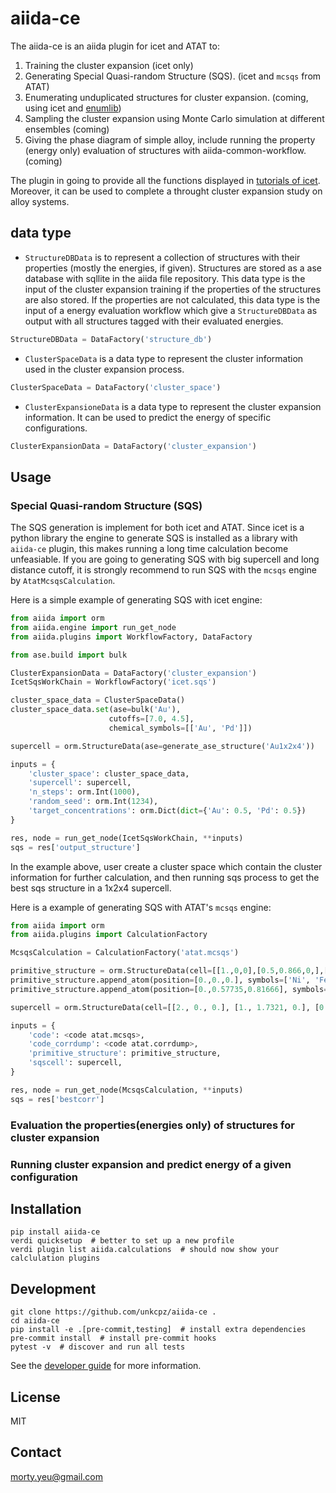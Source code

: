 # aiida-ce

The aiida-ce is an aiida plugin for icet and ATAT to:

1. Training the cluster expansion (icet only)
2. Generating Special Quasi-random Structure (SQS). (icet and `mcsqs` from ATAT)
3. Enumerating unduplicated structures for cluster expansion. (coming, using icet and [enumlib](https://github.com/msg-byu/enumlib))
4. Sampling the cluster expansion using Monte Carlo simulation at different ensembles (coming)
5. Giving the phase diagram of simple alloy, include running the property (energy only) evaluation of structures with aiida-common-workflow. (coming)

The plugin in going to provide all the functions displayed in [tutorials of icet](https://icet.materialsmodeling.org/tutorial/index.html).
Moreover, it can be used to complete a throught cluster expansion study on alloy systems.

## data type
  * `StructureDBData` is to represent a collection of structures with their properties (mostly the energies, if given). Structures are stored as a ase database with sqllite in the aiida file repository. This data type is the input of the cluster expansion training if the properties of the structures are also stored. If the properties are not calculated, this data type is the input of a energy evaluation workflow which give a `StructureDBData` as output with all structures tagged with their evaluated energies.

  ```python
  StructureDBData = DataFactory('structure_db')
  ```

  * `ClusterSpaceData` is a data type to represent the cluster information used in the cluster expansion process.
  ```python
  ClusterSpaceData = DataFactory('cluster_space')
  ```

  * `ClusterExpansioneData` is a data type to represent the cluster expansion information. It can be used to predict the energy of specific configurations.
  ```python
  ClusterExpansionData = DataFactory('cluster_expansion')
  ```

## Usage

### Special Quasi-random Structure (SQS)

The SQS generation is implement for both icet and ATAT. Since icet is a python library the engine to generate SQS is installed as a library with `aiida-ce` plugin, this makes running a long time calculation become unfeasiable. If you are going to generating SQS with big supercell and long distance cutoff, it is strongly recommend to run SQS with the `mcsqs` engine by `AtatMcsqsCalculation`.

Here is a simple example of generating SQS with icet engine:
```python
from aiida import orm
from aiida.engine import run_get_node
from aiida.plugins import WorkflowFactory, DataFactory

from ase.build import bulk

ClusterExpansionData = DataFactory('cluster_expansion')
IcetSqsWorkChain = WorkflowFactory('icet.sqs')

cluster_space_data = ClusterSpaceData()
cluster_space_data.set(ase=bulk('Au'),
                      cutoffs=[7.0, 4.5],
                      chemical_symbols=[['Au', 'Pd']])

supercell = orm.StructureData(ase=generate_ase_structure('Au1x2x4'))

inputs = {
    'cluster_space': cluster_space_data,
    'supercell': supercell,
    'n_steps': orm.Int(1000),
    'random_seed': orm.Int(1234),
    'target_concentrations': orm.Dict(dict={'Au': 0.5, 'Pd': 0.5})
}

res, node = run_get_node(IcetSqsWorkChain, **inputs)
sqs = res['output_structure']
```

In the example above, user create a cluster space which contain the cluster information for further calculation, and then running sqs process to get the best sqs structure in a 1x2x4 supercell.

Here is a example of generating SQS with ATAT's `mcsqs` engine:
```python
from aiida import orm
from aiida.plugins import CalculationFactory

McsqsCalculation = CalculationFactory('atat.mcsqs')

primitive_structure = orm.StructureData(cell=[[1.,0,0],[0.5,0.866,0,],[0.,0.,1.63333]])
primitive_structure.append_atom(position=[0.,0.,0.], symbols=['Ni', 'Fe'], weights=[0.5,0.5], name='NiFe1')
primitive_structure.append_atom(position=[0.,0.57735,0.81666], symbols=['Ni', 'Fe'], weights=[0.5,0.5], name='NiFe2')

supercell = orm.StructureData(cell=[[2., 0., 0.], [1., 1.7321, 0.], [0., 0., 3.26666]])

inputs = {
    'code': <code atat.mcsqs>,
    'code_corrdump': <code atat.corrdump>,
    'primitive_structure': primitive_structure,
    'sqscell': supercell,
}

res, node = run_get_node(McsqsCalculation, **inputs)
sqs = res['bestcorr']
```

### Evaluation the properties(energies only) of structures for cluster expansion

### Running cluster expansion and predict energy of a given configuration

## Installation

```shell
pip install aiida-ce
verdi quicksetup  # better to set up a new profile
verdi plugin list aiida.calculations  # should now show your calclulation plugins
```

## Development

```shell
git clone https://github.com/unkcpz/aiida-ce .
cd aiida-ce
pip install -e .[pre-commit,testing]  # install extra dependencies
pre-commit install  # install pre-commit hooks
pytest -v  # discover and run all tests
```

See the [developer guide](http://aiida-ce.readthedocs.io/en/latest/developer_guide/index.html) for more information.

## License

MIT


## Contact

morty.yeu@gmail.com
